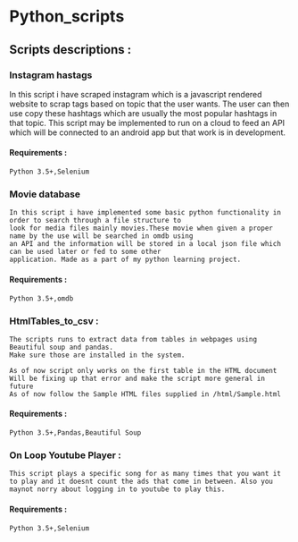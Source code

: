 # Python_scripts


## Scripts descriptions : 
 
### Instagram hastags 

   In this script i have scraped instagram which is a javascript rendered website to scrap tags based on topic that the user wants.
   The user can then use copy these hashtags which are usually the most popular hashtags in that topic.
   This script may be implemented to run on a cloud to feed an API which will be connected to an android app but that work is in 
   development.
     
####    Requirements :
    Python 3.5+,Selenium

### Movie database 
    
    In this script i have implemented some basic python functionality in order to search through a file structure to 
    look for media files mainly movies.These movie when given a proper name by the use will be searched in omdb using 
    an API and the information will be stored in a local json file which can be used later or fed to some other 
    application. Made as a part of my python learning project.
    
####    Requirements :
    Python 3.5+,omdb

### HtmlTables_to_csv :

    The scripts runs to extract data from tables in webpages using Beautiful soup and pandas.
    Make sure those are installed in the system. 

    As of now script only works on the first table in the HTML document
    Will be fixing up that error and make the script more general in future
    As of now follow the Sample HTML files supplied in /html/Sample.html

####    Requirements :

    Python 3.5+,Pandas,Beautiful Soup

### On Loop Youtube Player :

    This script plays a specific song for as many times that you want it to play and it doesnt count the ads that come in between. Also you maynot norry about logging in to youtube to play this. 

####    Requirements :

    Python 3.5+,Selenium